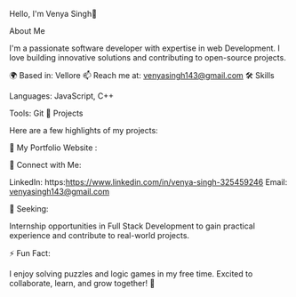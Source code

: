 Hello, I'm Venya Singh👋

About Me

I'm a passionate software developer with expertise in web Development. I love building innovative solutions and contributing to open-source projects.

🌍 Based in: Vellore
📫 Reach me at: venyasingh143@gmail.com
🛠️ Skills

Languages: JavaScript, C++

Tools: Git
🚀 Projects

Here are a few highlights of my projects:

🌟 My Portfolio Website : 


💬 Connect with Me:

LinkedIn: https:https://www.linkedin.com/in/venya-singh-325459246 Email: venyasingh143@gmail.com

🎯 Seeking:

Internship opportunities in Full Stack Development to gain practical experience and contribute to real-world projects.

⚡ Fun Fact:

I enjoy solving puzzles and logic games in my free time. Excited to collaborate, learn, and grow together! 🚀

